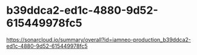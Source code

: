 # b39ddca2-ed1c-4880-9d52-615449978fc5
https://sonarcloud.io/summary/overall?id=iamneo-production_b39ddca2-ed1c-4880-9d52-615449978fc5
